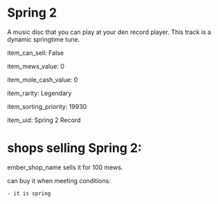 # Spring 2

A music disc that you can play at your den record player. This track is a dynamic springtime tune.

item_can_sell: False

item_mews_value: 0

item_mole_cash_value: 0

item_rarity: Legendary

item_sorting_priority: 19930

item_uid: Spring 2 Record

# shops selling Spring 2:

ember_shop_name sells it for 100 mews.

  can buy it when meeting conditions: 

    - it is spring